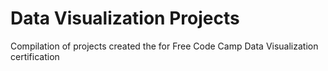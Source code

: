 # Data Visualization Projects

Compilation of projects created the for Free Code Camp Data Visualization certification
